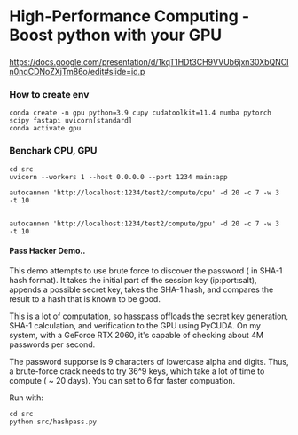 # High-Performance Computing - Boost python with your GPU 


### 

https://docs.google.com/presentation/d/1kqT1HDt3CH9VVUb6jxn30XbQNCIn0nqCDNoZXjTm86o/edit#slide=id.p

###  How to create env


```
conda create -n gpu python=3.9 cupy cudatoolkit=11.4 numba pytorch scipy fastapi uvicorn[standard]
conda activate gpu

```

### Benchark CPU, GPU

```
cd src
uvicorn --workers 1 --host 0.0.0.0 --port 1234 main:app

```

```
autocannon 'http://localhost:1234/test2/compute/cpu' -d 20 -c 7 -w 3  -t 10


autocannon 'http://localhost:1234/test2/compute/gpu' -d 20 -c 7 -w 3  -t 10
```

#### Pass Hacker Demo..

This demo attempts to use brute force to discover the password ( in SHA-1 hash format).
It takes the initial part of the session key (ip:port:salt), appends
a possible secret key, takes the SHA-1 hash, and compares the result to a hash
that is known to be good.

This is a lot of computation, so hasspass offloads the secret key generation,
SHA-1 calculation, and verification to the GPU using PyCUDA.  On my system, with
a GeForce RTX 2060, it's capable of checking about 4M passwords per second.

The password supporse  is 9 characters of lowercase alpha and digits. Thus, a
brute-force crack needs to try 36^9 keys, which take a lot of time to compute ( ~ 20 days).
You can set to 6 for faster compuation.

Run with:

```
cd src
python src/hashpass.py

```
    

